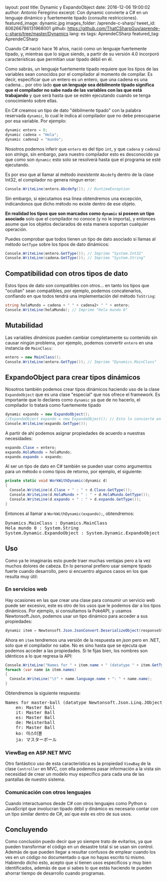 layout: post
title: Dynamic y ExpandoObject
date: 2016-12-06 19:00:02
author: Antonio Feregrino
excerpt: Con dynamic convierte a C# en un lenguaje dinámico y fuertemente tipado (consulte restricciones).
featured_image: dynamic.jpg
images_folder: /aprende-c-sharp/
tweet_id: 806266786131968001
github: https://github.com/ThatCSharpGuy/aprende-c-sharp/tree/master/Dynamics
lang: es
tags: AprendeCSharp
featured_tag: AprendeCSharp

Cuando C# nació hace 16 años, nació como un lenguaje fuertemente tipado, y, mientras que lo sigue siendo, a partir de su versión 4.0 incorporó características que permitían usar tipado débil en él. 

Como sabrás, un lenguaje fuertemente tipado requiere que los tipos de las variables sean conocidos por el compilador al momento de compilar. Es decir, especificar que un entero es un entero, que una cadena es una cadena... por otro lado **que un lenguaje sea débilmente tipado significa que el compilador no sabe nada de las variables con las que está trabajando** y que será hasta que se estén ejecutando cuando se tenga conocimiento sobre ellas.  

En C# creamos un tipo de dato "débilmente tipado" con la palabra reservada `dynamic`, lo cual le indica al compilador que no debe preocuparse por esa variable. Por ejemplo:

```csharp  
dynamic entero = 0;
dynamic cadena = "Hola";
dynamic cadena2 = "mundo";
```  

Nosotros podemos inferir que `entero` es del tipo `int`, y que `cadena` y `cadena2` son *strings*, sin embargo, para nuestro compilador esto es desconocido ya que como son `dynamic` esto solo se resolverá hasta que el programa se esté ejecutando.  

Es por eso que al llamar al método *inexistente* `Abcdefg` dentro de la clase Int32, el compilador no genera ningun error: 

```csharp  
Console.WriteLine(entero.Abcdefg()); // RuntimeException
```

Sin embargo, si ejecutamos esa línea obtendremos una excepción, indicandonos que dicho método no existe dentro de ese objeto.  

**En realidad los tipos que son marcados como `dynamic` si poseen un tipo asociado** solo que el compilador no conoce (y no le importa), y entonces asume que los objetos declarados de esta manera soportan cualquier operación.

Puedes comprobar que todos tienen un tipo de dato asociado si llamas al método `GetType` sobre los tipos de dato dinámicos:

```csharp  
Console.WriteLine(entero.GetType()); // Imprime "System.Int32"
Console.WriteLine(cadena.GetType()); // Imprime "System.String"
```  

## Compatibilidad con otros tipos de dato  
Estos tipos de dato son compatibles con otros... en tanto los tipos que "ocultan" sean compatibles, por ejemplo, podemos concatenarlos, confiando en que todos tendrá una implementación del método `ToString`:

```csharp  
string holaMundo = cadena + " " + cadena2+ " " + entero;
Console.WriteLine(holaMundo); // Imprime "Hola mundo 0"
```

## Mutabilidad 
Las variables *dinámicas* pueden cambiar completamente su contenido sin causar ningún problema, por ejemplo, podemos convertir `entero` en una instancia de `MainClass`:

```csharp  
entero = new MainClass();
Console.WriteLine(entero.GetType()); // Imprime "Dynamics.MainClass"
```  

## ExpandoObject para crear tipos dinámicos
Nosotros también podemos crear tipos dinámicos haciendo uso de la clase `ExpandoObject` que es una clase "especial" que nos ofrece el framework. Es importante que lo declares como `dynamic` ya que de no hacerlo, el compilador lo tratará como fuertemente tipado

```csharp  
dynamic expando = new ExpandoObject();
//ExpandoObject expando = new ExpandoObject(); // Esto lo convierte en fuertemente tipado
Console.WriteLine(expando.GetType());  
```  

A partir de ahí podemos asignar propiedades de acuerdo a nuestras necesidades:  

```csharp  
expando.Clase = entero;
expando.HolaMundo = holaMundo;
expando.expando = expando;
```  

Al ser un tipo de dato en C# también se pueden usar como argumentos para un método o como tipos de retorno, por ejemplo, el siguiente:  

```csharp  
private static void WorkWithDynamic(dynamic d)
{
  Console.WriteLine(d.Clase + " : " + d.Clase.GetType());
  Console.WriteLine(d.HolaMundo + " : " + d.HolaMundo.GetType());
  Console.WriteLine(d.expando + " : " + d.expando.GetType());
}
```  

Entonces al llamar a `WorkWithDynamic(expando);`, obtendremos:

<pre>
Dynamics.MainClass : Dynamics.MainClass
Hola mundo 0 : System.String
System.Dynamic.ExpandoObject : System.Dynamic.ExpandoObject
</pre>

## Uso  
Como ya te imaginarás esto puede traer muchas ventajas pero a la vez muchos dolores de cabeza. En lo personal prefiero usar siempre tipado fuerte cuando desarrollo, pero si encuentro algunos casos en los que resulta muy útil:  

### En servicios web
Hay ocasiones en las que crear una clase para consumir un servicio web puede ser excesivo, este es otro de los usos que le podemos dar a los tipos dinámicos. Por ejemplo, si consultamos la PokéAPI, y usamos Newtonsoft.Json, podemos usar un tipo dinámico para acceder a sus propiedades: 

```csharp  
dynamic item = Newtonsoft.Json.JsonConvert.DeserializeObject(responseString);
```  

Ahora en `item` tendremos una versión de la respuesta en *json* pero en .NET, solo que el compilador no sabe. No es sino hasta que se ejecuta que podemos acceder a las propiedades. Si te fijas bien, los nombres son idénticos a lo que regresa la API:

```csharp  
Console.WriteLine("Names for " + item.name + " (datatype " + item.GetType() + ")");
foreach (var name in item.names)
{
  Console.WriteLine("\t" + name.language.name + ": " + name.name);
}
```  

Obtendremos la siguiente respuesta:  

<pre>
Names for master-ball (datatype Newtonsoft.Json.Linq.JObject)
	en: Master Ball
	it: Master Ball
	es: Master Ball
	de: Meisterball
	fr: Master Ball
	ko: 마스터볼
	ja: マスターボール
</pre>

### ViewBag en ASP.NET MVC  
Otro fantástico uso de esta característica es la propiedad `ViewBag` de la clase `Controller` en MVC, con ella podemos pasar información a la vista sin necesidad de crear un modelo muy específico para cada una de las pantallas de nuestro sistema.  

### Comunicación con otros lenguajes  
Cuando interactuamos desde C# con otros lenguajes como Python o JavaScript que involucran tipado débil y dinámico es necesario contar con un tipo similar dentro de C#, así que este es otro de sus usos.  

## Concluyendo
Como conclusión puedo decir que yo siempre trato de evitarlos, ya que pueden transformar el código en un desastre total si se usan sin control. Además de que pueden llegar a resultar confusos de emplear cuando los ves en un código no documentado o que no hayas escrito tú mismo. Habiendo dicho esto, acepto que sí tienen usos específicos y muy bien identificados, además de que si sabes lo que estás haciendo te pueden ahorrar tiempo de desarrollo cuando programas. 